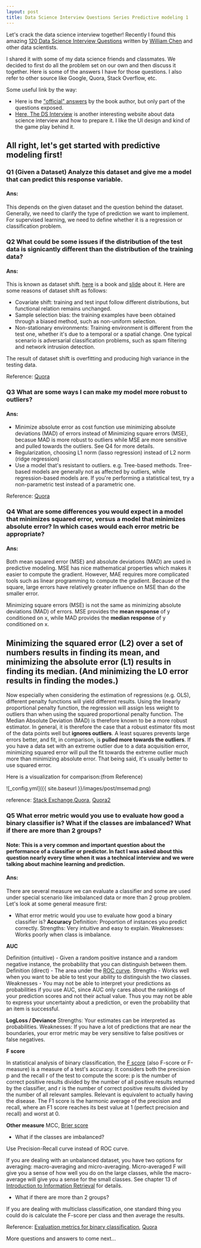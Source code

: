 ```yaml
---
layout: post
title: Data Science Interview Questions Series Predictive modeling 1
---
```


Let's crack the data science interview together! Recently I found this amazing [120 Data Science Interview Questions](http://www.datasciencequestions.com) written by [William Chen](http://www.wzchen.com) and other data scientists. 

I shared it with some of my data science friends and classmates. We decided to first do all the problem set on our own and then discuss it together. Here is some of the answers I have for those questions. I also refer to other source like Google, Quora, Stack Overflow, etc.

Some useful link by the way:
- Here is the ["official" answers](https://datascienceinterview.quora.com/Answers-1) by the book author, but only part of the questions exposed. 
- [Here, The DS Interview](https://www.thedsinterview.com) is another interesting website about data science interview and how to prepare it. I like the UI design and kind of the game play behind it.

All right, let's get started with predictive modeling first!
------
### Q1 (Given a Dataset) Analyze this dataset and give me a model that can predict this response variable.

#### Ans:
This depends on the given dataset and the question behind the dataset. Generally, we need to clarify the type of prediction we want to implement. For supervised learning, we need to define whether it is a regression or classification problem.

### Q2 What could be some issues if the distribution of the test data is signicantly different than the distribution of the training data? 
#### Ans:

This is known as dataset shift.  [here](https://mitpress.mit.edu/books/dataset-shift-machine-learning) is a book and [slide](http://iwann.ugr.es/2011/pdf/InvitedTalk-FHerrera-IWANN11.pdf) about it.
Here are some reasons of dataset shift as follows:
- Covariate shift: 
training and test input follow different distributions, but functional relation remains unchanged.
- Sample selection bias: 
the training examples have been obtained through a biased method, such as non-uniform selection.
- Non-stationary environments: 
Training environment is different from the test one, whether it's due to a temporal or a spatial change. One typical scenario is adversarial classification problems, such as spam filtering and network intrusion detection.

The result of dataset shift is overfitting and producing high variance in the testing data.

Reference: [Quora](https://www.quora.com/What-could-be-some-issues-if-the-distribution-of-the-test-data-is-significantly-different-than-the-distribution-of-the-training-data)

### Q3 What are some ways I can make my model more robust to outliers? 
#### Ans:
- Minimize absolute error as cost function 
use minimizing absolute deviations (MAD) of errors instead of Minimizing square errors (MSE), becasue MAD is more robust to outliers while MSE are more sensitive and pulled towards the outliers. See Q4 for more details.
- Regularization, choosing L1 norm (lasso regression) instead of L2 norm (ridge regression)
- Use a model that's resistant to outliers. e.g. Tree-based methods.
Tree-based models are generally not as affected by outliers, while regression-based models are. If you're performing a statistical test, try a non-parametric test instead of a parametric one.


Reference: [Quora](https://www.quora.com/What-are-methods-to-make-a-predictive-model-more-robust-to-outliers)

### Q4 What are some differences you would expect in a model that minimizes squared error, versus a model that minimizes absolute error? In which cases would each error metric be appropriate?

#### Ans:

Both mean squared error (MSE) and absolute deviations (MAD) are used in predictive modeling. MSE has nice mathematical properties which makes it easier to compute the gradient. However, MAE requires more complicated tools such as linear programming to compute the gradient. Because of the square, large errors have relatively greater influence on MSE than do the smaller error. 
 
Minimizing square errors (MSE) is not the same as minimizing absolute deviations (MAD) of errors. MSE provides the **mean response** of y conditioned on x, while MAD provides the **median response** of y conditioned on x.

Minimizing the squared error (L2) over a set of numbers results in finding its mean, and minimizing the absolute error (L1) results in finding its median. (And minimizing the L0 error results in finding the modes.)
------

Now especially when considering the estimation of regressions (e.g. OLS), different penalty functions will yield different results. Using the linearly proportional penalty function, the regression will assign less weight to outliers than when using the squared proportional penalty function. The Median Absolute Deviation (MAD) is therefore known to be a more robust estimator. In general, it is therefore the case that a robust estimator fits most of the data points well but **ignores outliers**. A least squares prevents large errors better, and fit, in comparison, is **pulled more towards the outliers**. If you have a data set with an extreme outlier due to a data acquisition error, minimizing squared error will pull the fit towards the extreme outlier much more than minimizing absolute error. That being said, it's usually better to use squared error.

Here is a visualization for comparison:(from Reference)

![_config.yml]({{ site.baseurl }}/images/post/msemad.png)

reference: [Stack Exchange](https://stats.stackexchange.com/questions/147001/is-minimizing-squared-error-equivalent-to-minimizing-absolute-error-why-squared),[Quora](https://www.quora.com/What-is-the-difference-between-squared-error-and-absolute-error), [Quora2](https://www.quora.com/How-would-a-model-change-if-we-minimized-absolute-error-instead-of-squared-error-What-about-the-other-way-around)

### Q5 What error metric would you use to evaluate how good a binary classifier is? What if the classes are imbalanced? What if there are more than 2 groups?

#### Note: This is a very common and important question about the performance of a classifier or predictor. In fact I was asked about this question nearly every time when it was a technical interview and we were talking about machine learning and prediction.

#### Ans:

There are several measure we can evaluate a classifier and some are used under special scenario like imbalanced data or more than 2 group problem. Let's look at some general measure first:


- What error metric would you use to evaluate how good a binary classifier is?
**Accuracy**
Definition: Proportion of instances you predict correctly.
Strengths: Very intuitive and easy to explain.
Weaknesses: Works poorly when class is imbalance. 

**AUC**

Definition (intuitive) - Given a random positive instance and a random negative instance, the probability that you can distinguish between them.
Definition (direct) - The area under the [ROC curve](https://en.wikipedia.org/wiki/Receiver_operating_characteristic).
Strengths - Works well when you want to be able to test your ability to distinguish the two classes.
Weaknesses - You may not be able to interpret your predictions as probabilities if you use AUC, since AUC only cares about the rankings of your prediction scores and not their actual value. Thus you may not be able to express your uncertainty about a prediction, or even the probability that an item is successful.

**LogLoss / Deviance**
Strengths: Your estimates can be interpreted as probabilities.
Weaknesses: If you have a lot of predictions that are near the boundaries, your error metric may be very sensitive to false positives or false negatives.

**F score**

In statistical analysis of binary classification, the [F score](https://en.wikipedia.org/wiki/F1_score) (also F-score or F-measure) is a measure of a test's accuracy. It considers both the precision p and the recall r of the test to compute the score: p is the number of correct positive results divided by the number of all positive results returned by the classifier, and r is the number of correct positive results divided by the number of all relevant samples. Relevant is equivalent to actually having the disease. The F1 score is the harmonic average of the precision and recall, where an F1 score reaches its best value at 1 (perfect precision and recall) and worst at 0.

**Other measure**
MCC, [Brier score](https://en.wikipedia.org/wiki/Brier_score)

- What if the classes are imbalanced?

Use Precision-Recall curve instead of ROC curve.

 If you are dealing with an unbalanced dataset, you have two options for averaging: macro-averaging and micro-averaging. Micro-averaged F will give you a sense of how well you do on the large classes, while the macro-average will give you a sense for the small classes. See chapter 13 of [Introduction to Information Retrieval](https://nlp.stanford.edu/IR-book/) for details.
 
- What if there are more than 2 groups?

If you are dealing with multiclass classification, one standard thing you could do is calculate the F-score per class and then average the results.

Reference: [Evaluation metrics for binary classification](http://www.sergulaydore.com/evaluation-metrics-for-binary-classification/), [Quora]()

More questions and answers to come next...